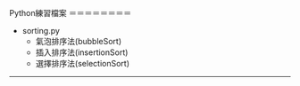 Python練習檔案
＝＝＝＝＝＝＝＝

* sorting.py
  * 氣泡排序法(bubbleSort)
  * 插入排序法(insertionSort)
  * 選擇排序法(selectionSort)



***
